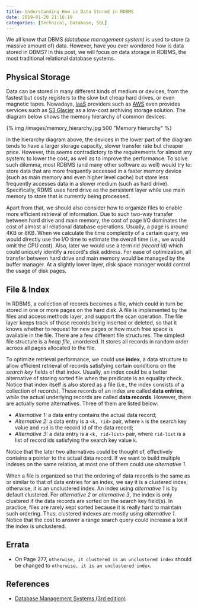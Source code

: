 ```yaml
---
title: Understanding How is Data Stored in RDBMS
date: 2019-01-20 21:16:19
categories: [Technical, Database, SQL]
---
```


We all know that DBMS _(database management system)_ is used to store (a massive amount of) data. However, have you ever wondered how is data stored in DBMS? In this post, we will focus on data storage in RDBMS, the most traditional relational database systems.

## Physical Storage

Data can be stored in many different kinds of medium or devices, from the fastest but costy registers to the slow but cheap hard drives, or even magnetic tapes. Nowadays, [IaaS](https://en.wikipedia.org/wiki/Infrastructure_as_a_service) providers such as [AWS](https://aws.amazon.com) even provides services such as [S3 Glacier](https://aws.amazon.com/glacier/) as a low-cost archiving storage solution. The diagram below shows the memory hierarchy of common devices.

{% img /images/memory_hierarchy.jpg 500 "Memory hierarchy" %}

<!-- more -->

In the hierarchy diagram above, the devices in the lower part of the diagram tends to have a larger storage capacity, slower transfer rate but cheaper price. However, this seems contradictory to the requirements for almost any system: to lower the cost, as well as to improve the performance. To solve such dilemma, most RDBMS (and many other software as well) would try to: store data that are more frequently accessed in a faster memory device (such as main memory and even higher level cache) but store less frequently accesses data in a slower medium (such as hard drive). Specifically, RDMS uses hard drive as the persistent layer while use main memory to store that is currently being processed.

Apart from that, we should also consider how to organize files to enable more efficient retrieval of information. Due to such two-way transfer between hard drive and main memory, the cost of page I/O dominates the cost of almost all relational database operations. Usually, a page is around 4KB or 8KB. When we calculate the time complexity of a certain query, we would directly use the I/O time to estimate the overall time (i.e., we would omit the CPU cost). Also, later we would use a term rid _(record id)_ which could uniquely identify a record's disk address. For ease of optimization, all transfer between hard drive and main memory would be managed by the buffer manager. At a slightly lower layer, disk space manager would control the usage of disk pages.

## File & Index

In RDBMS, a collection of records becomes a file, which could in turn be stored in one or more pages on the hard disk. A file is implemented by the files and access methods layer, and support the scan operation. The file layer keeps track of those records being inserted or deleted, so that it knows whether to request for new pages or how much free space is available in the file. There are a few different file structures. The simplest file structure is a _heap file_, unordered. It stores all records in random order acroos all pages allocated to the file.

To optimize retrieval performance, we could use **index**, a data structure to allow efficient retrieval of records satisfying certain conditions on the _search key_ fields of that index. Usually, an index could be a better alternative of storing sorted file when the predicate is an equality check. Notice that index itself is also stored as a file (i.e., the index consists of a collection of records). These records of an index are called **data entries**, while the actual underlying records are called **data records**. However, there are actually some alternatives. Three of them are listed below:

- _Alternative 1:_ a data entry contains the actual data record;
- _Alternative 2:_ a data entry is a `<k, rid>` pair, where `k` is the search key value and `rid` is the record id of the data record;
- _Alternative 3:_ a data entry is a `<k, rid-list>` pair, where `rid-list` is a list of record ids satisfying the search key value `k`.

Notice that the later two alternatives could be thought of, effectively contains a pointer to the actual data record. If we want to build multiple indexes on the same relation, at most one of them could use _alternative 1_.

When a file is organized so that the ordering of data records is the same as or similar to that of data entries for an index, we say it is a clustered index; otherwise, it is an unclustered index. An index using _alternative 1_ is by default clustered. For _alternative 2_ or _alternative 3_, the index is only clustered if the data records are sorted on the search key field(s). In practice, files are rarely kept sorted because it is really hard to maintain such ordering. Thus, clustered indexes are mostly using _alternative 1_. Notice that the cost to answer a range search query could increase a lot if the index is unclustered.

## Errata

- On Page 277, `otherwise, it clustered is an unclustered index` should be changed to `otherwise, it is an unclustered index`.

## References

- [Database Management Systems (3rd edition)](http://pages.cs.wisc.edu/~dbbook/)
